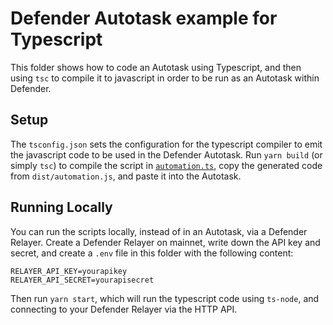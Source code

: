 # Defender Autotask example for Typescript

This folder shows how to code an Autotask using Typescript, and then using `tsc` to compile it to javascript in order to be run as an Autotask within Defender.

## Setup

The `tsconfig.json` sets the configuration for the typescript compiler to emit the javascript code to be used in the Defender Autotask. Run `yarn build` (or simply `tsc`) to compile the script in [`automation.ts`](./automation.ts), copy the generated code from `dist/automation.js`, and paste it into the Autotask.

## Running Locally

You can run the scripts locally, instead of in an Autotask, via a Defender Relayer. Create a Defender Relayer on mainnet, write down the API key and secret, and create a `.env` file in this folder with the following content:

```
RELAYER_API_KEY=yourapikey
RELAYER_API_SECRET=yourapisecret
```

Then run `yarn start`, which will run the typescript code using `ts-node`, and connecting to your Defender Relayer via the HTTP API.
